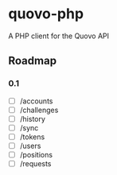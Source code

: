 # quovo-php

A PHP client for the Quovo API

## Roadmap

### 0.1

- [ ] /accounts
- [ ] /challenges
- [ ] /history
- [ ] /sync
- [ ] /tokens
- [ ] /users
- [ ] /positions
- [ ] /requests
